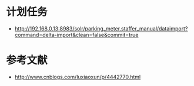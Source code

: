 


# 计划任务

- http://192.168.0.13:8983/solr/parking_meter.staffer_manual/dataimport?command=delta-import&clean=false&commit=true



# 参考文献
- http://www.cnblogs.com/luxiaoxun/p/4442770.html

